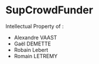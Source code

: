SupCrowdFunder
==============

Intellectual Property of :

* Alexandre VAAST
* Gaël DEMETTE
* Robain Lebert
* Romain LETREMY
